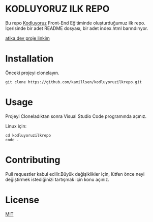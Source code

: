 # KODLUYORUZ ILK REPO
Bu repo [Kodluyoruz](https://www.kodluyoruz.org/) Front-End Eğitiminde oluşturduğumuz ilk repo. İçerisinde bir adet README dosyası, bir adet index.html barındırıyor.

[atika.dev proje linkim ](https://app.patika.dev/kamillsen)


# Installation
Önceki projeyi clonelayın.

```
git clone https://github.com/kamillsen/kodluyoruzilkrepo.git
```

# Usage 

Projeyi Cloneladıktan sonra Visual Studio Code programında açınız.

Linux için:

```
cd kodluyoruzilkrepo
code .
```

# Contributing

Pull requestler kabul edilir.Büyük değişiklikler için, lütfen önce neyi değiştirmek istediğinizi tartışmak için konu açınız.

# License 

[MIT]()
